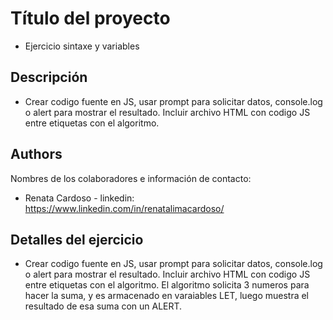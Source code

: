 

# Título del proyecto 
* Ejercicio sintaxe y variables

## Descripción
* Crear codigo fuente en JS, usar prompt para solicitar datos, console.log o alert para mostrar el resultado.
Incluir archivo HTML con codigo JS entre etiquetas <script></script> con el algoritmo. 

## Authors
Nombres de los colaboradores e información de contacto:
* Renata Cardoso - linkedin: https://www.linkedin.com/in/renatalimacardoso/

## Detalles del ejercicio
* Crear codigo fuente en JS, usar prompt para solicitar datos, console.log o alert para mostrar el resultado.
Incluir archivo HTML con codigo JS entre etiquetas <script></script> con el algoritmo. El algoritmo solicita 3 numeros para hacer la suma, y es armacenado en varaiables LET, luego muestra el resultado de esa suma con un ALERT. 

